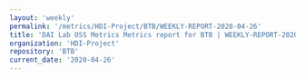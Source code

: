 ```yaml
---
layout: 'weekly'
permalink: '/metrics/HDI-Project/BTB/WEEKLY-REPORT-2020-04-26'
title: 'DAI Lab OSS Metrics Metrics report for BTB | WEEKLY-REPORT-2020-04-26'
organization: 'HDI-Project'
repository: 'BTB'
current_date: '2020-04-26'
---
```

